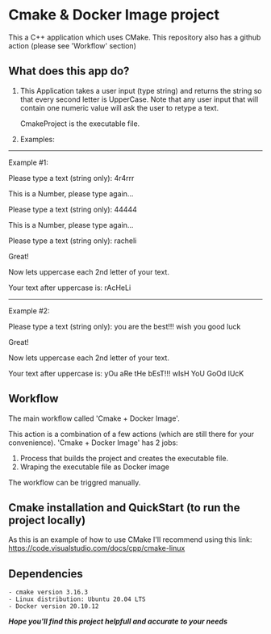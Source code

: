 # Cmake & Docker Image project

This a C++ application which uses CMake.
This repository also has a github action (please see 'Workflow' section)

## What does this app do? 

1. This Application takes a user input (type string) and returns the string so that every second letter is UpperCase.
 Note that any user input that will contain one numeric value will ask the user to retype a text.
   
   CmakeProject is the executable file.
   
2. Examples:
_____________________________________________________
   Example #1:
   
   Please type a text (string only): 4r4rrr
   
   This is a Number, please type again...
   
   Please type a text (string only): 44444
   
   This is a Number, please type again...
   
   Please type a text (string only): racheli
   
   Great!
   
   Now lets uppercase each 2nd letter of your text.

   Your text after uppercase is:  rAcHeLi
______________________________________________________   
   Example #2:
   
   Please type a text (string only): you are the best!!! wish you good luck
   
   Great!
   
   Now lets uppercase each 2nd letter of your text.

   Your text after uppercase is:  yOu aRe tHe bEsT!!! wIsH YoU GoOd lUcK


## Workflow

The main workflow called 'Cmake + Docker Image'.

This action is a combination of a few actions (which are still there for your convenience).
'Cmake + Docker Image' has 2 jobs:
1. Process that builds the project and creates the executable file.
2. Wraping the executable file as Docker image

The workflow can be triggred manually.

## Cmake installation and QuickStart (to run the project locally)
As this is an example of how to use CMake I'll recommend using this link: https://code.visualstudio.com/docs/cpp/cmake-linux 

## Dependencies
    - cmake version 3.16.3
    - Linux distribution: Ubuntu 20.04 LTS   
    - Docker version 20.10.12
    
    

***Hope you'll find this project helpfull and accurate to your needs***
